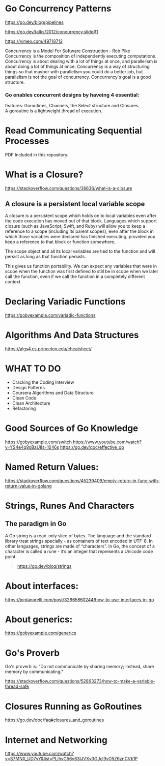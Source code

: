 # Go Concurrency Patterns

https://go.dev/blog/pipelines

https://go.dev/talks/2012/concurrency.slide#1

https://vimeo.com/49718712

Concurrency is a Model For Software Construction - Rob Pike  
Concurrency is the composition of independently executing computations. 
Concurrency is about dealing with a lot of things at once, and parallelism is about doing a lot of things at once.
Concurrency is a way of structuring things so that mayber with parallelism you could do a better job, but parallelism is not the goal of concurrency.
Concurrency's goal is a good structure.
### Go enables concurrent designs by haveing 4 essential:
features: Goroutines, Channels, the Select structure and Closures.  
A goroutine is a lightweight thread of execution.  
	
# Read Communicating Sequential Processes
PDF Included in this repository.


# What is a Closure?
https://stackoverflow.com/questions/36636/what-is-a-closure

## A closure is a persistent local variable scope

A closure is a persistent scope which holds on to local variables even after the code execution has moved out of that block. Languages which support closure (such as JavaScript, Swift, and Ruby) will allow you to keep a reference to a scope (including its parent scopes), even after the block in which those variables were declared has finished executing, provided you keep a reference to that block or function somewhere.  

The scope object and all its local variables are tied to the function and will persist as long as that function persists.  

This gives us function portability. We can expect any variables that were in scope when the function was first defined to still be in scope when we later call the function, even if we call the function in a completely different context.  
# Declaring Variadic Functions
https://gobyexample.com/variadic-functions

# Algorithms And Data Structures
https://algs4.cs.princeton.edu/cheatsheet/

# WHAT TO DO
- Cracking the Coding Interview
- Design Patterns
- Coursera Algorithms and Data Structure
- Clean Code
- Clean Architecture
- Refactoring

# Good Sources of Go Knowledge
https://gobyexample.com/switch
https://www.youtube.com/watch?v=YS4e4q9oBaU&t=1046s
https://go.dev/doc/effective_go


# Named Return Values:
https://stackoverflow.com/questions/45239409/empty-return-in-func-with-return-value-in-golang

# Strings, Runes And Characters
## The paradigm in Go
A Go string is a read-only slice of bytes. The language and the standard library treat strings specially - as containers of text encoded in UTF-8. In other languages, strings are made of “characters”. In Go, the concept of a character is called a rune - it’s an integer that represents a Unicode code point.  
> https://go.dev/blog/strings

# About interfaces:
https://jordanorelli.com/post/32665860244/how-to-use-interfaces-in-go

# About generics:
https://gobyexample.com/generics

# Go's Proverb
 Go's proverb is: "Do not communicate by sharing memory; instead, share memory by communicating."

 https://stackoverflow.com/questions/52863273/how-to-make-a-variable-thread-safe

# Closures Running as GoRoutines
https://go.dev/doc/faq#closures_and_goroutines

# Internet and Networking
https://www.youtube.com/watch?v=S7MNX_UD7vY&list=PLIhvC56v63IJVXv0GJcl9vO5Z6znCVb1P
